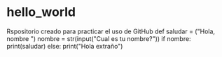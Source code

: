 # hello_world
Rspositorio creado para practicar el uso de GitHub
def saludar = ("Hola, nombre ")
  nombre = str(input("Cual es tu nombre?"))
    if nombre:
      print(saludar)
    else:
      print("Hola extraño")
      
  
